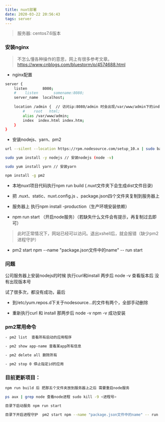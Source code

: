 ```yaml
---
title: nuxt部署
date: 2020-03-22 20:56:43
tags: server
---
```


> 服务器: centos7.6版本

### 安装nginx

> 不怎么懂各种操作的意思，网上有很多参考文章。https://www.cnblogs.com/bluestorm/p/4574688.html

- nginx配置

<!-- more -->

```bash
server {
    listen       8000;
    #    listen       somename:8080;
    server_name  localhost;
 
    location /admin {  // 访问ip:8080/admin 时会出现/var/www/admin下的indexhtml文件
        #    root   html;
        alias /var/www/admin;
        index  index.html index.htm;
    }
}
```
- 安装nodejs、yarn、pm2

```bash
url --silent --location https://rpm.nodesource.com/setup_10.x | sudo bash - // 下载源文件

sudo yum install -y nodejs // 安装nodejs (node -v)

sudo yum install yarn // 安装yarn

npm install -g pm2

```

- 本地nuxt项目代码执行npm run build (.nuxt文件夹下会生成dist文件目录)

- 把 .nuxt、static、nuxt.config.js 、package.json四个文件夹复制到服务器上

- 服务器上 执行npm install -production（生产环境安装依赖）

- npm run start （开启node服务）（若缺失什么文件会有提示，再复制过去即可）

> 此时正常情况下，网站已经可以访问。退出xshell后，就会报错（缺少pm2进程守护）

- pm2 start npm --name "package.json文件中的name" -- run start


### 问题

公司服务器上安装nodejs的时候 执行curl和install 两步后 node -v 查看版本后 没有出现版本号

试了很多次，都没有成功，最后

- 到/etc/yum.repos.d下关于nodesource...的文件有两个，全部手动删除

- 重新执行curl 和 install 那两步后 node -v npm -v 成功安装

### pm2常用命令

```bash
- pm2 list  查看所有启动的应用程序

- pm2 show app-name 查看某app所有信息

- pm2 delete all 删除所有

- pm2 stop 0 停止指定id的应用
```
 

### 目前更新项目：

```bash
npm run build 后 把那五个文件夹放到服务器上之后 需要重启node服务

ps aux | grep node 查看node进程 sudo kill -9 <进程号>

目录下启动服务 npm run start

目录下开启进程守护  pm2 start npm --name "package.json文件中的name" -- run start

```